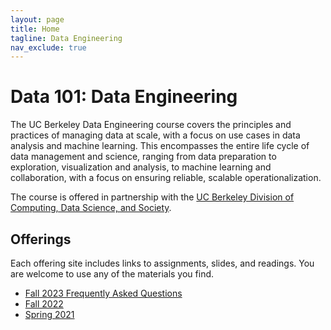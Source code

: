 ```yaml
---
layout: page
title: Home
tagline: Data Engineering
nav_exclude: true
---
```


Data 101: Data Engineering
====

The UC Berkeley Data Engineering course covers the principles and practices of managing data at scale, with a focus on use cases in data analysis and machine learning. This encompasses the entire life cycle of data management and science, ranging from data preparation to exploration, visualization and analysis, to machine learning and collaboration, with a focus on ensuring reliable, scalable operationalization.

The course is offered in partnership with the [UC Berkeley Division of Computing, Data Science, and Society](http://data.berkeley.edu).

Offerings
----

Each offering site includes links to assignments, slides, and readings.
You are welcome to use any of the materials you find.

- [Fall 2023 Frequently Asked Questions](fa23faq)
- [Fall 2022](fa22)
- [Spring 2021](sp21)
